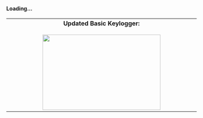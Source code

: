 #### Loading...
<!--Currently working on basic keylogger:-->
<table>
    <tbody>
        <tr valign="top">
			<td width="30%" align="center">
				<span><strong>Updated Basic Keylogger:</strong></span><br><br>
				<img height="200px" src="https://media.giphy.com/media/13rQ7rrTrvZXlm/giphy.gif"  width="80%">
			</td>
    </tbody>
</table>
